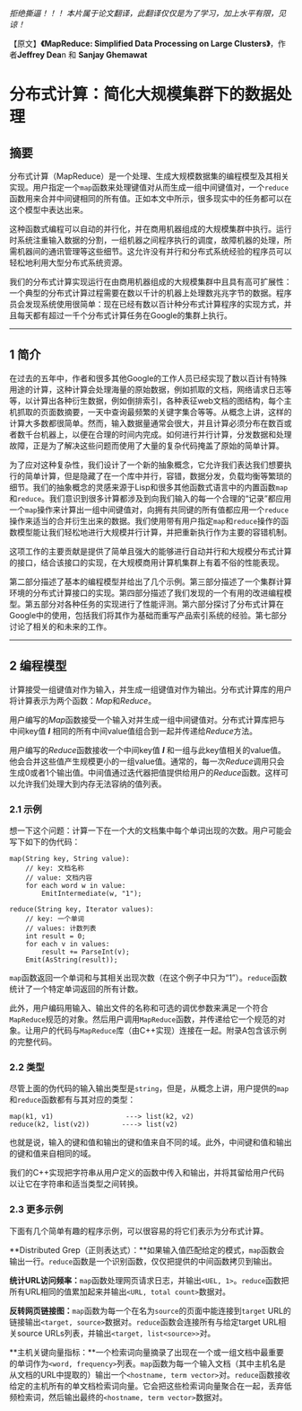 *拒绝撕逼！！！
本片属于论文翻译，此翻译仅仅是为了学习，加上水平有限，见谅！*

【原文】**《MapReduce: Simplified Data Processing on Large Clusters》**，作者**Jeffrey Dea**n 和 **Sanjay Ghemawat**

# 分布式计算：简化大规模集群下的数据处理

## 摘要
分布式计算（MapReduce）是一个处理、生成大规模数据集的编程模型及其相关实现。用户指定一个`map`函数来处理键值对从而生成一组中间键值对，一个`reduce`函数用来合并中间键相同的所有值。正如本文中所示，很多现实中的任务都可以在这个模型中表达出来。

这种函数式编程可以自动的并行化，并在商用机器组成的大规模集群中执行。运行时系统注重输入数据的分割，一组机器之间程序执行的调度，故障机器的处理，所需机器间的通讯管理等这些细节。这允许没有并行和分布式系统经验的程序员可以轻松地利用大型分布式系统资源。

我们的分布式计算实现运行在由商用机器组成的大规模集群中且具有高可扩展性：一个典型的分布式计算过程需要在数以千计的机器上处理数兆兆字节的数据。程序员会发现系统使用很简单：现在已经有数以百计种分布式计算程序的实现方式，并且每天都有超过一千个分布式计算任务在Google的集群上执行。

---

## 1 简介
在过去的五年中，作者和很多其他Google的工作人员已经实现了数以百计有特殊用途的计算，这种计算会处理海量的原始数据，例如抓取的文档，网络请求日志等等，以计算出各种衍生数据，例如倒排索引，各种表征web文档的图结构，每个主机抓取的页面数摘要，一天中查询最频繁的关键字集合等等。从概念上讲，这样的计算大多数都很简单。然而，输入数据量通常会很大，并且计算必须分布在数百或者数千台机器上，以便在合理的时间内完成。如何进行并行计算，分发数据和处理故障，正是为了解决这些问题而使用了大量的复杂代码掩盖了原始的简单计算。

为了应对这种复杂性，我们设计了一个新的抽象概念，它允许我们表达我们想要执行的简单计算，但是隐藏了在一个库中并行，容错，数据分发，负载均衡等繁琐的细节。我们的抽象概念的灵感来源于Lisp和很多其他函数式语言中的内置函数`map`和`reduce`。我们意识到很多计算都涉及到向我们输入的每一个合理的“记录”都应用一个`map`操作来计算出一组中间键值对，向拥有共同键的所有值都应用一个`reduce`操作来适当的合并衍生出来的数据。我们使用带有用户指定`map`和`reduce`操作的函数模型能让我们轻松地进行大规模并行计算，并把重新执行作为主要的容错机制。

这项工作的主要贡献是提供了简单且强大的能够进行自动并行和大规模分布式计算的接口，结合该接口的实现，在大规模商用计算机集群上有着不俗的性能表现。

第二部分描述了基本的编程模型并给出了几个示例。第三部分描述了一个集群计算环境的分布式计算接口的实现。第四部分描述了我们发现的一个有用的改进编程模型。第五部分对各种任务的实现进行了性能评测。第六部分探讨了分布式计算在Google中的使用，包括我们将其作为基础而重写产品索引系统的经验。第七部分讨论了相关的和未来的工作。

---

## 2 编程模型
计算接受一组键值对作为输入，并生成一组键值对作为输出。分布式计算库的用户将计算表示为两个函数：*Map*和*Reduce*。

用户编写的*Map*函数接受一个输入对并生成一组中间键值对。分布式计算库把与中间key值 ***I*** 相同的所有中间value值组合到一起并传递给*Reduce*方法。

用户编写的*Reduce*函数接收一个中间key值 ***I*** 和一组与此key值相关的value值。他会合并这些值产生规模更小的一组value值。通常的，每一次*Reduce*调用只会生成0或者1个输出值。中间值通过迭代器把值提供给用户的*Reduce*函数。这样可以允许我们处理大到内存无法容纳的值列表。

### 2.1 示例
想一下这个问题：计算一下在一个大的文档集中每个单词出现的次数。用户可能会写下如下的伪代码：
```
map(String key, String value):
	// key: 文档名称
	// value: 文档内容
	for each word w in value:
		EmitIntermediate(w, "1");
		
reduce(String key, Iterator values):
	// key: 一个单词
	// values: 计数列表
	int result = 0;
	for each v in values:
		result += ParseInt(v);
	Emit(AsString(result));
```
`map`函数返回一个单词和与其相关出现次数（在这个例子中只为“1”）。`reduce`函数统计了一个特定单词返回的所有计数。

此外，用户编码用输入、输出文件的名称和可选的调优参数来满足一个符合`MapReduce`规范的对象。然后用户调用`MapReduce`函数，并传递给它一个规范的对象。让用户的代码与`MapReduce`库（由C++实现）连接在一起。附录A包含该示例的完整代码。

### 2.2 类型
尽管上面的伪代码的输入输出类型是`string`，但是，从概念上讲，用户提供的`map`和`reduce`函数都有与其对应的类型：
```
map(k1, v1)			         ---> list(k2, v2)
reduce(k2, list(v2))		----> list(v2)
```
也就是说，输入的键和值和输出的键和值来自不同的域。此外，中间键和值和输出的键和值来自相同的域。

我们的C++实现把字符串从用户定义的函数中传入和输出，并将其留给用户代码以让它在字符串和适当类型之间转换。


### 2.3 更多示例
下面有几个简单有趣的程序示例，可以很容易的将它们表示为分布式计算。

**Distributed Grep（正则表达式）：**如果输入值匹配给定的模式，`map`函数会输出一行。`reduce`函数是一个识别函数，仅仅把提供的中间函数拷贝到输出。

**统计URL访问频率：**`map`函数处理网页请求日志，并输出`<UEL, 1>`。`reduce`函数把所有URL相同的值累加起来并输出`<URL, total count>`数据对。

**反转网页链接图：**`map`函数为每一个在名为`source`的页面中能连接到`target` URL的链接输出`<target, source>`数据对。`reduce`函数会连接所有与给定target URL相关source URLs列表，并输出`<target, list<source>>`对。

**主机关键向量指标：**一个检索词向量摘录了出现在一个或一组文档中最重要的单词作为`<word, frequency>`列表。`map`函数为每一个输入文档（其中主机名是从文档的URL中提取的）输出一个`<hostname, term vector>`对。`reduce`函数接收给定的主机所有的单文档检索词向量。它会把这些检索词向量聚合在一起，丢弃低频检索词，然后输出最终的`<hostname, term vector>`数据对。

![]()


